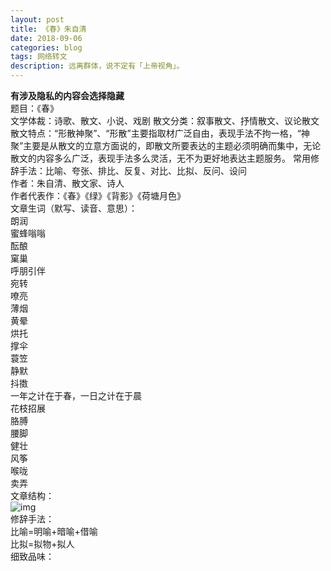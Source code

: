 ```yaml
---
layout: post
title: 《春》朱自清
date: 2018-09-06
categories: blog
tags: 网络转文
description: 远离群体，说不定有「上帝视角」。
---
```

**有涉及隐私的内容会选择隐藏**  
题目：《春》  
文学体裁：诗歌、散文、小说、戏剧
散文分类：叙事散文、抒情散文、议论散文  
散文特点：“形散神聚”、“形散”主要指取材广泛自由，表现手法不拘一格，“神聚”主要是从散文的立意方面说的，即散文所要表达的主题必须明确而集中，无论散文的内容多么广泛，表现手法多么灵活，无不为更好地表达主题服务。
常用修辞手法：比喻、夸张、排比、反复、对比、比拟、反问、设问  
作者：朱自清、散文家、诗人  
作者代表作：《春》《绿》《背影》《荷塘月色》  
文章生词（默写、读音、意思）：  
朗润   
蜜蜂嗡嗡  
酝酿  
窠巢  
呼朋引伴  
宛转  
嘹亮  
薄烟  
黄晕  
烘托  
撑伞  
蓑笠  
静默   
抖擞  
一年之计在于春，一日之计在于晨  
花枝招展  
胳膊  
腰脚  
健壮  
风筝  
喉咙  
卖弄  
文章结构：  
![img](/img/pic/春1.png)  
修辞手法：  
比喻=明喻+暗喻+借喻  
比拟=拟物+拟人  
细致品味：  
